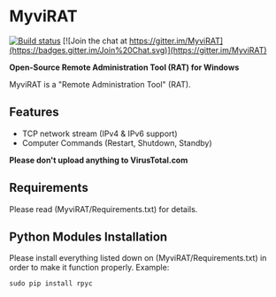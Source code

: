 MyviRAT
=========
[![Build status](https://ci.appveyor.com/api/projects/status/5857hfy6r1ltb5f2?svg=true)](https://ci.appveyor.com/project/MaxXor/quasarrat) [![Join the chat at https://gitter.im/MyviRAT](https://badges.gitter.im/Join%20Chat.svg)](https://gitter.im/MyviRAT)

**Open-Source Remote Administration Tool (RAT) for Windows**

MyviRAT is a "Remote Administration Tool" (RAT).

Features
---
* TCP network stream (IPv4 & IPv6 support)
* Computer Commands (Restart, Shutdown, Standby)

**Please don't upload anything to VirusTotal.com**


Requirements
---
Please read (MyviRAT/Requirements.txt) for details.


Python Modules Installation
---
Please install everything listed down on (MyviRAT/Requirements.txt) in order to make it function properly.
Example:

    sudo pip install rpyc


